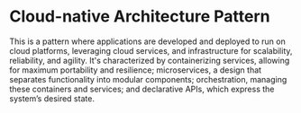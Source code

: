 # Cloud-native Architecture Pattern

This is a pattern where applications are developed and deployed to run on cloud platforms, leveraging cloud services,
and infrastructure for scalability, reliability, and agility. It's characterized by containerizing services,
allowing for maximum portability and resilience; microservices, a design that separates functionality into modular components;
orchestration, managing these containers and services; and declarative APIs, which express the system’s desired state.
